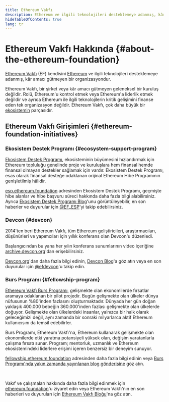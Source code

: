 ```yaml
---
title: Ethereum Vakfı
description: Ethereum ve ilgili teknolojileri desteklemeye adanmış, kâr amacı gütmeyen bir organizasyon olan Ethereum Vakfı (EF) hakkında bilgi edinin.
hideTableOfContents: true
lang: tr
---
```


# Ethereum Vakfı Hakkında {#about-the-ethereum-foundation}

<Logo/>

[Ethereum Vakfı](http://ethereum.foundation/) (EF) kendisini [Ethereum](/what-is-ethereum/) ve ilgili teknolojileri desteklemeye adanmış, kâr amacı gütmeyen bir organizasyondur.

Ethereum Vakfı, bir şirket veya kâr amacı gütmeyen geleneksel bir kuruluş değildir. Rolü, Ethereum'u kontrol etmek veya Ethereum'a liderlik etmek değildir ve ayrıca Ethereum ile ilgili teknolojilerin kritik gelişimini finanse eden tek organizasyon değildir. Ethereum Vakfı, çok daha büyük bir [ekosistemin](/community/) parçasıdır.

## Ethereum Vakfı Girişimleri {#ethereum-foundation-initiatives}

### Ekosistem Destek Programı {#ecosystem-support-program}

[Ekosistem Destek Programı](https://esp.ethereum.foundation/), ekosisteminin büyümesini hızlandırmak için Ethereum topluluğu genelinde proje ve kuruluşlara hem finansal hemde finansal olmayan destekler sağlamak için vardır. Ekosistem Destek Programı, esas olarak finansal desteğe odaklanan orijinal Ethereum Hibe Programının genişletilmiş hâlidir.

[esp.ethereum.foundation](https://esp.ethereum.foundation/) adresinden Ekosistem Destek Programı, geçmişte hibe alanlar ve hibe başvuru süreci hakkında daha fazla bilgi alabilirsiniz. Ayrıca [Ekosistem Destek Programı Blog](https://blog.ethereum.org/category/ecosystem-support-program/)'unu görüntüleyebilir, en son haberler ve duyurular için [@EF_ESP](https://twitter.com/EF_ESP)'yi takip edebilirsiniz.

### Devcon {#devcon}

2014'ten beri Ethereum Vakfı, tüm Ethereum geliştiricileri, araştırmacıları, düşünürleri ve yapımcıları için yıllık konferans olan Devcon'u düzenledi.

Başlangıcından bu yana her yılın konferans sunumlarının video içeriğine [archive.devcon.org](https://archive.devcon.org/)'dan erişebilirsiniz.

[Devcon.org](https://devcon.org/)'dan daha fazla bilgi edinin, [Devcon Blog](https://blog.ethereum.org/category/devcon/)'a göz atın veya en son duyurular için [@efdevcon](https://twitter.com/EFDevcon)'u takip edin.

### Burs Programı {#fellowship-program}

[Ethereum Vakfı Burs Programı](https://fellowship.ethereum.foundation/), gelişmekte olan ekonomilerde fırsatlar aramaya odaklanan bir pilot projedir. Bugün gelişmekte olan ülkeler dünya nüfusunun %80'inden fazlasını oluşturmaktadır. Dünyada her gün doğan yaklaşık 400.000 bebeğin 360.000'inden fazlası gelişmekte olan ülkelerde doğuyor. Gelişmekte olan ülkelerdeki insanlar, yalnızca bir halk olarak geleceğimizi değil, aynı zamanda bir sonraki milyarlarca aktif Ethereum kullanıcısını da temsil edebilirler.

Burs Programı, Ethereum Vakfı'na, Ethereum kullanarak gelişmekte olan ekonomilerde etki yaratma potansiyeli yüksek olan, değişim yaratanlarla çalışma fırsatı sunar. Program; mentorluk, uzmanlık ve Ethereum ekosistemindeki liderlere erişimi içeren benzersiz bir deneyim sunuyor.

[fellowship.ethereum.foundation](https://fellowship.ethereum.foundation/) adresinden daha fazla bilgi edinin veya [Burs Programı'nda yakın zamanda yayınlanan blog gönderisine](https://blog.ethereum.org/2021/05/07/ethereum-for-the-next-billion/) göz atın.

<br/>

Vakıf ve çalışmaları hakkında daha fazla bilgi edinmek için [ethereum.foundation](http://ethereum.foundation/)'u ziyaret edin veya Ethereum Vakfı'nın en son haberleri ve duyuruları için [Ethereum Vakfı Bloğu](https://blog.ethereum.org/)'na göz atın.
